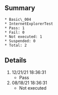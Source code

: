 ## Summary
	* Basic\_004
	* InternetExplorerTest
	* Pass: 1
	* Fail: 0
	* Not executed: 1
	* Suspended: 0
	* Total: 2
## Details
1. 12/21/21 18:36:31
	* Pass
2. 08/18/21 18:36:31
	* Not executed
